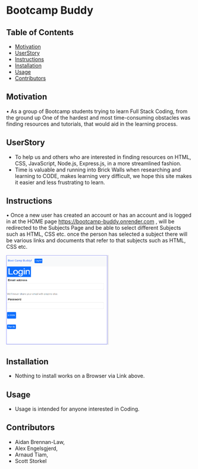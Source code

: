 # Bootcamp Buddy

## Table of Contents

- [Motivation](#motivation)
- [UserStory](#userStory)
- [Instructions](#instructions)
- [Installation](#installation)
- [Usage](#usage)
- [Contributors](#contributors)



## Motivation

•	As a group of Bootcamp students trying to learn Full Stack Coding, from the ground up
One of the hardest and most time-consuming obstacles was finding resources and tutorials, that would aid in the learning process.



## UserStory

-	To help us and others who are interested in finding resources on HTML, CSS, JavaScript, Node.js, Express.js, in a more streamlined fashion. 
- Time is valuable and running into Brick Walls when researching and learning to CODE, makes learning very difficult, we hope this site makes it easier and less frustrating to learn. 

## Instructions

•	Once a new user has created an account or has an account and is logged in at the HOME page  https://bootcamp-buddy.onrender.com , will be redirected to the Subjects Page and be able to select different Subjects such as HTML, CSS etc. once the person has selected a subject there will be various links and documents that refer to that subjects such as HTML, CSS etc.

![alt text](assets/images/image.png)


## Installation

* Nothing to install works on a Browser via Link above.

## Usage

* Usage is intended for anyone interested in Coding.

## Contributors 

- Aidan Brennan-Law, 
- Alex Engelsgjerd, 
- Arnaud Tiam, 
- Scott Storkel
